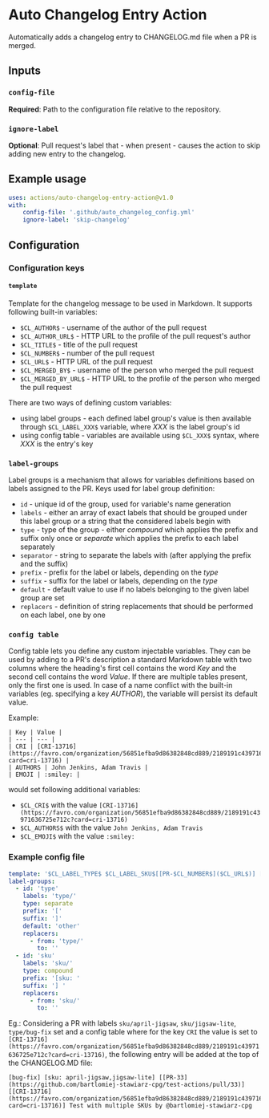 # Auto Changelog Entry Action
Automatically adds a changelog entry to CHANGELOG.md file when a PR is merged.

## Inputs

### `config-file`

**Required**: Path to the configuration file relative to the repository.

### `ignore-label`

**Optional**: Pull request's label that - when present - causes the action to skip adding new entry to the changelog.


## Example usage

```yaml
uses: actions/auto-changelog-entry-action@v1.0
with:
    config-file: '.github/auto_changelog_config.yml'
    ignore-label: 'skip-changelog'
```

## Configuration

### Configuration keys

#### `template`

Template for the changelog message to be used in Markdown. It supports following built-in variables:

- `$CL_AUTHOR$` - username of the author of the pull request
- `$CL_AUTHOR_URL$` - HTTP URL to the profile of the pull request's author
- `$CL_TITLE$` - title of the pull request
- `$CL_NUMBER$` - number of the pull request
- `$CL_URL$` - HTTP URL of the pull request
- `$CL_MERGED_BY$` - username of the person who merged the pull request
- `$CL_MERGED_BY_URL$` - HTTP URL to the profile of the person who merged the pull request

There are two ways of defining custom variables:

- using label groups - each defined label group's value is then available through `$CL_LABEL_XXX$` variable, where *XXX* is the label group's id
- using config table - variables are available using `$CL_XXX$` syntax, where *XXX* is the entry's key


### `label-groups`

Label groups is a mechanism that allows for variables definitions based on labels assigned to the PR.
Keys used for label group definition:

- `id` - unique id of the group, used for variable's name generation
- `labels` - either an array of exact labels that should be grouped under this label group or a string that the considered labels begin with
- `type` - type of the group - either *compound* which applies the prefix and suffix only once or *separate* which applies the prefix to each label separately
- `separator` - string to separate the labels with (after applying the prefix and the suffix)
- `prefix` - prefix for the label or labels, depending on the *type*
- `suffix` - suffix for the label or labels, depending on the *type*
- `default` - default value to use if no labels belonging to the given label group are set
- `replacers` - definition of string replacements that should be performed on each label, one by one

### `config table`

Config table lets you define any custom injectable variables.
They can be used by adding to a PR's description a standard Markdown table with two columns where the heading's first cell contains the word *Key* and the second cell contains the word *Value*.
If there are multiple tables present, only the first one is used.
In case of a name conflict with the built-in variables (eg. specifying a key *AUTHOR*), the variable will persist its default value.

Example:
```
| Key | Value |
| --- | --- |
| CRI | [CRI-13716](https://favro.com/organization/56851efba9d86382848cd889/2189191c43971636725e712c?card=cri-13716) |
| AUTHORS | John Jenkins, Adam Travis |
| EMOJI | :smiley: |
```

would set following additional variables:
- `$CL_CRI$` with the value ``[CRI-13716](https://favro.com/organization/56851efba9d86382848cd889/2189191c43971636725e712c?card=cri-13716)``
- `$CL_AUTHORS$` with the value ``John Jenkins, Adam Travis``
- `$CL_EMOJI$` with the value ``:smiley:``


### Example config file

```yaml
template: '$CL_LABEL_TYPE$ $CL_LABEL_SKU$[[PR-$CL_NUMBER$]($CL_URL$)] [$CL_CRI$] $CL_TITLE$ by @$CL_AUTHOR$  '
label-groups:
  - id: 'type'
    labels: 'type/'
    type: separate
    prefix: '['
    suffix: ']'
    default: 'other'
    replacers:
      - from: 'type/'
        to: ''
  - id: 'sku'
    labels: 'sku/'
    type: compound
    prefix: '[sku: '
    suffix: '] '
    replacers:
      - from: 'sku/'
        to: ''
```

Eg.: Considering a PR with labels ``sku/april-jigsaw``, ``sku/jigsaw-lite``, ``type/bug-fix`` set and a config table where for the key ``CRI`` the value is set to ``[CRI-13716](https://favro.com/organization/56851efba9d86382848cd889/2189191c43971636725e712c?card=cri-13716)``, the following entry will be added at the top of the CHANGELOG.MD file:  
```
[bug-fix] [sku: april-jigsaw,jigsaw-lite] [[PR-33](https://github.com/bartlomiej-stawiarz-cpg/test-actions/pull/33)] [[CRI-13716](https://favro.com/organization/56851efba9d86382848cd889/2189191c43971636725e712c?card=cri-13716)] Test with multiple SKUs by @bartlomiej-stawiarz-cpg  
```
